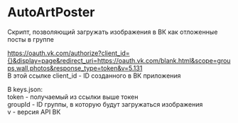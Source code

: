 # AutoArtPoster

Скрипт, позволяющий загружать изображения в ВК как отложенные посты в группе

https://oauth.vk.com/authorize?client_id={}&display=page&redirect_uri=https://oauth.vk.com/blank.html&scope=groups,wall,photos&response_type=token&v=5.131
<br>В этой ссылке client_id - ID созданного в ВК приложения

В keys.json:<br>
token - получаемый из ссылки выше токен<br>
groupId - ID группы, в которую будут загружаться изображения<br>
v - версия API ВК<br>
